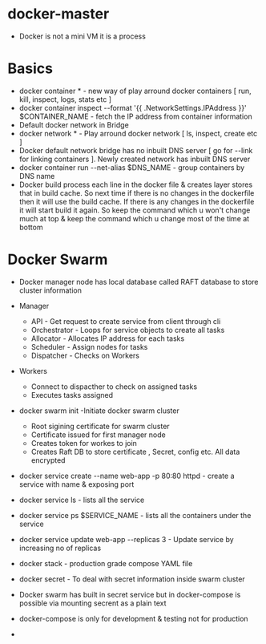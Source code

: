 # docker-master
  * Docker is not a mini VM it is a process
 
# Basics

  * docker container * - new way of play arround docker containers [ run, kill, inspect, logs, stats etc ]
  * docker container inspect --format '{{ .NetworkSettings.IPAddress }}' $CONTAINER_NAME - fetch the IP address from container information
  * Default docker network in Bridge
  * docker network * - Play arround docker network [ ls, inspect, create etc ]
  * Docker default network bridge has no inbuilt DNS server [ go for --link for linking containers ]. Newly created network has inbuilt DNS server
  * docker container run --net-alias $DNS_NAME - group containers by DNS name
  * Docker build process each line in the docker file & creates layer stores that in build cache. So next time if there is no changes in the dockerfile then it will use the build cache. If there is any changes in the dockerfile it will start build it again. So keep the command which u won't change much at top & keep the command which u change most of the time at bottom

# Docker Swarm

  * Docker manager node has local database called RAFT database to store cluster information
  * Manager 
    * API - Get request to create service from client through cli
    * Orchestrator - Loops for service objects to create all tasks
    * Allocator - Allocates IP address for each tasks
    * Scheduler - Assign nodes for tasks
    * Dispatcher - Checks on Workers

  * Workers
    * Connect to dispacther to check on assigned tasks
    * Executes tasks assigned

  * docker swarm init -Initiate docker swarm cluster
    * Root sigining certificate for swarm cluster
    * Certificate issued for first manager node
    * Creates token for workes to join
    * Creates Raft DB to store certificate , Secret, config etc. All data encrypted
  
  * docker service create --name web-app -p 80:80 httpd - create a service with name & exposing port
  * docker service ls - lists all the service
  * docker service ps $SERVICE_NAME - lists all the containers under the service
  * docker service update web-app --replicas 3 - Update service by increasing no of replicas
  * docker stack - production grade compose YAML file
  * docker secret - To deal with secret information inside swarm cluster
  * Docker swarm has built in secret service but in docker-compose is possible via mounting secrent as a plain text
  * docker-compose is only for development & testing not for production
  * 